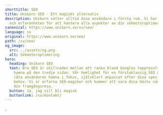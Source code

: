 ```yaml
---
shorttitle: SEO
title: Unikorn SEO - Ett magiskt alternativ
description: Unikorn sätter alltid dina användare i första rum. Vi har kunskapen
  och erfarenheten för att hantera alla aspekter av din sökmotoroptimering!
canonical: https://www.unikorn.se/sv/seo/
language: sv
original: https://www.unikorn.se/seo/
path: /sv/seo/
og_image:
  src: ../assets/og.png
  alt: Sökmotoroptimering
hero:
  heading: Unikorn SEO
  text: Bra SEO är skillnaden mellan att ranka bland Googles toppresultat och att
    hamna på den tredje sidan. Vår hemlighet för en förstaklassig SEO är att
    låta användaren hamna i fokus, självklart anpassat efter dina specifika
    behov. Vi är erfarna SEO-magiker och kommer att vara dina bästa vänner på
    din framgångsresa.
  button: Ja, jag vill bli magisk
  buttonlink: /sv/kontakt/
---
```

.
